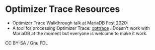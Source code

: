 # Optimizer Trace Resources

* Optimizer Trace Walkthrough talk at MariaDB Fest 2020:
* A tool for processing Optimizer Trace: [opttrace](https://github.com/ogrovlen/opttrace) . Doesn't work with MariaDB at the moment but everyone is welcome to make it work.

CC BY-SA / Gnu FDL
